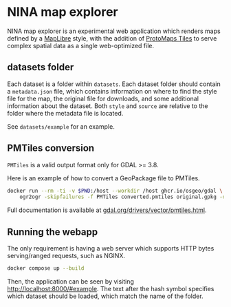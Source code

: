 # NINA map explorer

NINA map explorer is an experimental web application which renders maps defined by a [MapLibre](https://maplibre.org/maplibre-style-spec/) style, with the addition of [ProtoMaps Tiles](https://protomaps.com/docs/pmtiles) to serve complex spatial data as a single web-optimized file.

## datasets folder

Each dataset is a folder within `datasets`.
Each dataset folder should contain a `metadata.json` file, which contains information on where to find the style file for the map, the original file for downloads, and some additional information about the dataset. Both `style` and `source` are relative to the folder where the metadata file is located.

See `datasets/example` for an example.

## PMTiles conversion

`PMTiles` is a valid output format only for GDAL >= 3.8.

Here is an example of how to convert a GeoPackage file to PMTiles.

```bash
docker run --rm -ti -v $PWD:/host --workdir /host ghcr.io/osgeo/gdal \
    ogr2ogr -skipfailures -f PMTiles converted.pmtiles original.gpkg -dsco MAXZOOM=15
```

Full documentation is available at [gdal.org/drivers/vector/pmtiles.html](https://gdal.org/drivers/vector/pmtiles.html).

## Running the webapp

The only requirement is having a web server which supports HTTP bytes serving/ranged requests, such as NGINX.

```bash
docker compose up --build
```

Then, the application can be seen by visiting [http://localhost:8000/#example](http://localhost:8000/#example). The text after the hash symbol specifies which dataset should be loaded, which match the name of the folder.
